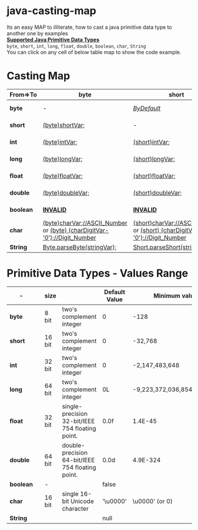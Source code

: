 # java-casting-map
Its an easy MAP to illiterate, how to cast a java primitive data type to another one by examples  
[**Supported Java Primitive Data Types**][1]  
`byte`, `short`, `int`, `long`, `float`, `double`, `boolean`, `char`, `String`  
You can click on any cell of below table map to show the code example.


Casting Map
============


| From=>To 	|       **byte**        |       **short**       |   **int**     |         **long**      |       **float**       |   **double**     |         **boolean**      |       **char**       |   **String**     |  
| --- | --- | --- | --- | --- | --- | --- | --- | --- | --- |
| **byte**  	| -                     | [*ByDefault*][01]      | [*ByDefault*][02]    | [*ByDefault*][03] | [*ByDefault*][04]  | [*ByDefault*][05] | [**INVALID**][06] | [*(char)byteVar;//ASCII_Char*][07]  | [*Byte.toString(byteVar);*][08] or [ByConcatenation][09] |
| **short** 	| [(byte)shortVar;][10] | -  | [*ByDefault*][12]    | [*ByDefault*][13] | [*ByDefault*][14]  | [*ByDefault*][15] | [**INVALID**][16] | [*(char)shortVar;//ASCII_Char*][17]  | [*Short.toString(shortVar);*][18] or [ByConcatenation][19] |
| **int**   	| [(byte)intVar;][20]   | [(short)intVar;][21] | -     | [*ByDefault*][23] | [*ByDefault*][24]  | [*ByDefault*][25] | [**INVALID**][26] | [*(char)intVar;//ASCII_Char*][27]  | [*Integer.toString(intVar);*][28] or [ByConcatenation][29] |
| **long**   	| [(byte)longVar;][30]  | [(short)longVar;][31] | [(int)longVar;][32]     | - | [*ByDefault*][34]  | [*ByDefault*][35] | [**INVALID**][36] | [*(char)longVar;//ASCII_Char*][37]  | [*Long.toString(longVar);*][38] or [ByConcatenation][39] |
| **float**   	| [(byte)floatVar;][40] | [(short)floatVar;][41] | [(int)floatVar;][42]     | [(long)floatVar;][43] | -  | [*ByDefault*][45] | [**INVALID**][46] | [*(char)floatVar;//ASCII_Char*][47]  | [*Float.toString(floatVar);*][48] or [ByConcatenation][49] |
| **double**   	| [(byte)doubleVar;][50] | [(short)doubleVar;][51] | [(int)doubleVar;][52]     | [(long)doubleVar;][53] | [(float)doubleVar;][54]  | - | [**INVALID**][56] | [*(char)doubleVar;//ASCII_Char*][57]  | [*Double.toString(doubleVar);*][58] or [ByConcatenation][59] |
| **boolean**	| [**INVALID**][60]   | [**INVALID**][60] | [**INVALID**][60] | [**INVALID**][60] | [**INVALID**][60]  | [**INVALID**][60] | - | [**INVALID**][60]  | [*Boolean.toString(booleanVar);*][68] or [ByConcatenation][69] |
| **char**   	| [(byte)charVar;//ASCII_Number][70] or [(byte) (charDigitVar-'0');//Digit_Number][720]   | [(short)charVar;//ASCII_Number][71] or [(short) (charDigitVar-'0');//Digit_Number][721] | [*ByDefault//ASCII_Number*][72] or [(charDigitVar-'0');//Digit_Number][722] | [*ByDefault//ASCII_Number*][73] or [(charDigitVar-'0');//Digit_Number][723] | [*ByDefault//ASCII_Number*][74] or [(charDigitVar-'0');//Digit_Number][724]  | [*ByDefault//ASCII_Number*][75] or [(charDigitVar-'0');//Digit_Number][725] | [**INVALID**][76] | -  | [*Char.toString(charVar);*][78] or [ByConcatenation][79] |
| **String**   	| [Byte.parseByte(stringVar);][80]   | [Short.parseShort(stringVar);][81] | [Integer.parseInt(stringVar);][82] | [Long.parseLong(stringVar);][83] | [Float.parseFloat(stringVar);][84]  | [Double.parseDouble(stringVar);][85] | [Boolean.parseBoolean(stringVar);][86] | [stringVar.charAt(index);][87]  | - |


Primitive Data Types - Values Range
============

|      -      |   | **size** |                                                 | **Default Value**     | **Minimum value**           | **Maximum value**         |       |
| ----------- | - | -------- | ----------------------------------------------- | --------------------- | --------------------------- | ------------------------- | ----- |
| **byte**    |   | 8 bit    | two's complement integer                        | 0                     | \-128                       | 127                       | 2\^7  |
| **short**   |   | 16 bit   | two's complement integer                        | 0                     | \-32,768                    | 32,767                    | 2\^15 |
| **int**     |   | 32 bit   | two's complement integer                        | 0                     | \-2,147,483,648             | 2,147,483,647             | 2\^31 |
| **long**    |   | 64 bit   | two's complement integer                        | 0L                    | \-9,223,372,036,854,770,000 | 9,223,372,036,854,770,000 | 2\^63 |
| **float**   |   | 32 bit   | single-precision 32-bit/IEEE 754 floating point.| 0.0f                  | 1.4E-45                     | 3.4028235E38              |       |
| **double**  |   | 64 bit   | double-precision 64-bit/IEEE 754 floating point.| 0.0d                  | 4.9E-324                    | 1.7976931348623157E308    |       |
| **boolean** |   | \-       |                                                 | false                 |                             |                           |       |
| **char**    |   | 16 bit   | single 16-bit Unicode character                 | '\\u0000'             | \\u0000' (or 0)             | \\uffff' (or 65,535)      |       |
| **String**  |   |          |                                                 | null                  |                             |                           |       |










[1]: https://docs.oracle.com/javase/tutorial/java/nutsandbolts/datatypes.html

[01]: https://github.com/ahmednabil88/java-casting-map/blob/master/src/castingMap/CastingByteTo.java#L20-L23 "BY Default - No casting required"
[02]: https://github.com/ahmednabil88/java-casting-map/blob/master/src/castingMap/CastingByteTo.java#L25-L28 "BY Default - No casting required"
[03]: https://github.com/ahmednabil88/java-casting-map/blob/master/src/castingMap/CastingByteTo.java#L30-L33 "BY Default - No casting required"
[04]: https://github.com/ahmednabil88/java-casting-map/blob/master/src/castingMap/CastingByteTo.java#L35-L38 "BY Default - No casting required"
[05]: https://github.com/ahmednabil88/java-casting-map/blob/master/src/castingMap/CastingByteTo.java#L40-L43 "BY Default - No casting required"
[06]: https://github.com/ahmednabil88/java-casting-map/blob/master/src/castingMap/CastingByteTo.java#L45-L48
[07]: https://github.com/ahmednabil88/java-casting-map/blob/master/src/castingMap/CastingByteTo.java#L50-L53
[08]: https://github.com/ahmednabil88/java-casting-map/blob/master/src/castingMap/CastingByteTo.java#L55-L57
[09]: https://github.com/ahmednabil88/java-casting-map/blob/master/src/castingMap/CastingByteTo.java#L59-L61

[10]: https://github.com/ahmednabil88/java-casting-map/blob/master/src/castingMap/CastingShortTo.java#L20-L22
[12]: https://github.com/ahmednabil88/java-casting-map/blob/master/src/castingMap/CastingShortTo.java#L24-L27 "BY Default - No casting required"
[13]: https://github.com/ahmednabil88/java-casting-map/blob/master/src/castingMap/CastingShortTo.java#L29-L32 "BY Default - No casting required"
[14]: https://github.com/ahmednabil88/java-casting-map/blob/master/src/castingMap/CastingShortTo.java#L34-L37 "BY Default - No casting required"
[15]: https://github.com/ahmednabil88/java-casting-map/blob/master/src/castingMap/CastingShortTo.java#L39-L42 "BY Default - No casting required"
[16]: https://github.com/ahmednabil88/java-casting-map/blob/master/src/castingMap/CastingShortTo.java#L44-L47
[17]: https://github.com/ahmednabil88/java-casting-map/blob/master/src/castingMap/CastingShortTo.java#L49-L52
[18]: https://github.com/ahmednabil88/java-casting-map/blob/master/src/castingMap/CastingShortTo.java#L54-L56
[19]: https://github.com/ahmednabil88/java-casting-map/blob/master/src/castingMap/CastingShortTo.java#L58-L60

[20]: https://github.com/ahmednabil88/java-casting-map/blob/master/src/castingMap/CastingIntTo.java#L20-L23
[21]: https://github.com/ahmednabil88/java-casting-map/blob/master/src/castingMap/CastingIntTo.java#L25-L27
[23]: https://github.com/ahmednabil88/java-casting-map/blob/master/src/castingMap/CastingIntTo.java#L29-L32 "BY Default - No casting required"
[24]: https://github.com/ahmednabil88/java-casting-map/blob/master/src/castingMap/CastingIntTo.java#L34-L37 "BY Default - No casting required"
[25]: https://github.com/ahmednabil88/java-casting-map/blob/master/src/castingMap/CastingIntTo.java#L39-L42 "BY Default - No casting required"
[26]: https://github.com/ahmednabil88/java-casting-map/blob/master/src/castingMap/CastingIntTo.java#L44-L47
[27]: https://github.com/ahmednabil88/java-casting-map/blob/master/src/castingMap/CastingIntTo.java#L49-L52
[28]: https://github.com/ahmednabil88/java-casting-map/blob/master/src/castingMap/CastingIntTo.java#L54-L56
[29]: https://github.com/ahmednabil88/java-casting-map/blob/master/src/castingMap/CastingIntTo.java#L58-L60


[30]: https://github.com/ahmednabil88/java-casting-map/blob/master/src/castingMap/CastingLongTo.java#L20-L23
[31]: https://github.com/ahmednabil88/java-casting-map/blob/master/src/castingMap/CastingLongTo.java#L25-L27
[32]: https://github.com/ahmednabil88/java-casting-map/blob/master/src/castingMap/CastingLongTo.java#L29-L32
[34]: https://github.com/ahmednabil88/java-casting-map/blob/master/src/castingMap/CastingLongTo.java#L34-L37 "BY Default - No casting required"
[35]: https://github.com/ahmednabil88/java-casting-map/blob/master/src/castingMap/CastingLongTo.java#L39-L42 "BY Default - No casting required"
[36]: https://github.com/ahmednabil88/java-casting-map/blob/master/src/castingMap/CastingLongTo.java#L44-L47
[37]: https://github.com/ahmednabil88/java-casting-map/blob/master/src/castingMap/CastingLongTo.java#L49-L52
[38]: https://github.com/ahmednabil88/java-casting-map/blob/master/src/castingMap/CastingLongTo.java#L54-L56
[39]: https://github.com/ahmednabil88/java-casting-map/blob/master/src/castingMap/CastingLongTo.java#L58-L60



[40]: https://github.com/ahmednabil88/java-casting-map/blob/master/src/castingMap/CastingFloatTo.java#L20-L22
[41]: https://github.com/ahmednabil88/java-casting-map/blob/master/src/castingMap/CastingFloatTo.java#L24-L26
[42]: https://github.com/ahmednabil88/java-casting-map/blob/master/src/castingMap/CastingFloatTo.java#L28-L30
[43]: https://github.com/ahmednabil88/java-casting-map/blob/master/src/castingMap/CastingFloatTo.java#L32-L34
[45]: https://github.com/ahmednabil88/java-casting-map/blob/master/src/castingMap/CastingFloatTo.java#L36-L39 "BY Default - No casting required"
[46]: https://github.com/ahmednabil88/java-casting-map/blob/master/src/castingMap/CastingFloatTo.java#L41-L45
[47]: https://github.com/ahmednabil88/java-casting-map/blob/master/src/castingMap/CastingFloatTo.java#L46-L49
[48]: https://github.com/ahmednabil88/java-casting-map/blob/master/src/castingMap/CastingFloatTo.java#L51-L53
[49]: https://github.com/ahmednabil88/java-casting-map/blob/master/src/castingMap/CastingFloatTo.java#L55-L57


[50]: https://github.com/ahmednabil88/java-casting-map/blob/master/src/castingMap/CastingDoubleTo.java#L20-L22
[51]: https://github.com/ahmednabil88/java-casting-map/blob/master/src/castingMap/CastingDoubleTo.java#L24-L26
[52]: https://github.com/ahmednabil88/java-casting-map/blob/master/src/castingMap/CastingDoubleTo.java#L28-L30
[53]: https://github.com/ahmednabil88/java-casting-map/blob/master/src/castingMap/CastingDoubleTo.java#L32-L34
[54]: https://github.com/ahmednabil88/java-casting-map/blob/master/src/castingMap/CastingDoubleTo.java#L36-L38
[56]: https://github.com/ahmednabil88/java-casting-map/blob/master/src/castingMap/CastingDoubleTo.java#L40-L43
[57]: https://github.com/ahmednabil88/java-casting-map/blob/master/src/castingMap/CastingDoubleTo.java#L45-L48
[58]: https://github.com/ahmednabil88/java-casting-map/blob/master/src/castingMap/CastingDoubleTo.java#L50-L52
[59]: https://github.com/ahmednabil88/java-casting-map/blob/master/src/castingMap/CastingDoubleTo.java#L54-L56

[60]: https://github.com/ahmednabil88/java-casting-map/blob/master/src/castingMap/CastingBooleanTo.java#L20-L22 "boolean - Can NOT be casted to byte/short/int/long/float/double/char"
[68]: https://github.com/ahmednabil88/java-casting-map/blob/master/src/castingMap/CastingBooleanTo.java#L24-L27
[69]: https://github.com/ahmednabil88/java-casting-map/blob/master/src/castingMap/CastingBooleanTo.java#L29-L32


[70]: https://github.com/ahmednabil88/java-casting-map/blob/master/src/castingMap/CastingCharTo.java#L20-L23
[71]: https://github.com/ahmednabil88/java-casting-map/blob/master/src/castingMap/CastingCharTo.java#L25-L28
[72]: https://github.com/ahmednabil88/java-casting-map/blob/master/src/castingMap/CastingCharTo.java#L30-L34
[73]: https://github.com/ahmednabil88/java-casting-map/blob/master/src/castingMap/CastingCharTo.java#L36-L40
[74]: https://github.com/ahmednabil88/java-casting-map/blob/master/src/castingMap/CastingCharTo.java#L42-L46
[75]: https://github.com/ahmednabil88/java-casting-map/blob/master/src/castingMap/CastingCharTo.java#L48-L52
[76]: https://github.com/ahmednabil88/java-casting-map/blob/master/src/castingMap/CastingCharTo.java#L54-L57
[78]: https://github.com/ahmednabil88/java-casting-map/blob/master/src/castingMap/CastingCharTo.java#L59-L61
[79]: https://github.com/ahmednabil88/java-casting-map/blob/master/src/castingMap/CastingCharTo.java#L63-L65

[720]: https://github.com/ahmednabil88/java-casting-map/blob/master/src/castingMap/CastingCharTo.java#L75-L78
[721]: https://github.com/ahmednabil88/java-casting-map/blob/master/src/castingMap/CastingCharTo.java#L80-L83
[722]: https://github.com/ahmednabil88/java-casting-map/blob/master/src/castingMap/CastingCharTo.java#L85-L88
[723]: https://github.com/ahmednabil88/java-casting-map/blob/master/src/castingMap/CastingCharTo.java#L90-L93
[724]: https://github.com/ahmednabil88/java-casting-map/blob/master/src/castingMap/CastingCharTo.java#L95-L98
[725]: https://github.com/ahmednabil88/java-casting-map/blob/master/src/castingMap/CastingCharTo.java#L100-L103


[80]: https://github.com/ahmednabil88/java-casting-map/blob/master/src/castingMap/CastingStringTo.java#L19-L22
[81]: https://github.com/ahmednabil88/java-casting-map/blob/master/src/castingMap/CastingStringTo.java#L24-L27
[82]: https://github.com/ahmednabil88/java-casting-map/blob/master/src/castingMap/CastingStringTo.java#L29-L32
[83]: https://github.com/ahmednabil88/java-casting-map/blob/master/src/castingMap/CastingStringTo.java#L34-L37
[84]: https://github.com/ahmednabil88/java-casting-map/blob/master/src/castingMap/CastingStringTo.java#L39-L42
[85]: https://github.com/ahmednabil88/java-casting-map/blob/master/src/castingMap/CastingStringTo.java#L44-L47
[86]: https://github.com/ahmednabil88/java-casting-map/blob/master/src/castingMap/CastingStringTo.java#L49-L55
[87]: https://github.com/ahmednabil88/java-casting-map/blob/master/src/castingMap/CastingStringTo.java#L57-L60

